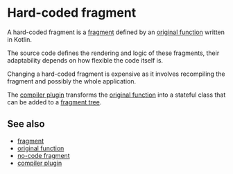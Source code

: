 # Hard-coded fragment

A hard-coded fragment is a [fragment](def://) defined by an [original function](def://)
written in Kotlin.

The source code defines the rendering and logic of these fragments, their
adaptability depends on how flexible the code itself is.

Changing a hard-coded fragment is expensive as it involves recompiling the fragment
and possibly the whole application.

The [compiler plugin](def://) transforms the [original function](def://) into a 
stateful class that can be added to a [fragment tree](def://).

## See also

- [fragment](def://)
- [original function](def://)
- [no-code fragment](def://)
- [compiler plugin](def://)